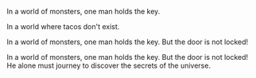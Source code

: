 In a world of monsters, one man holds the key.

In a world where tacos don't exist.

In a world of monsters, one man holds the key. But the door is not locked!

In a world of monsters, one man holds the key. But the door is not locked! He alone must journey to discover the secrets of the universe.


